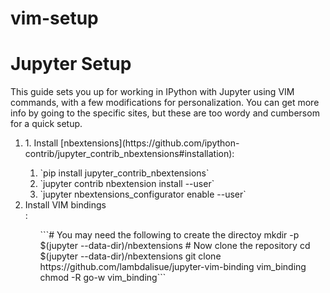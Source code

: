 # vim-setup





# Jupyter Setup

This guide sets you up for working in IPython with Jupyter using VIM commands, with a few modifications for personalization.  You can get more info by going to the specific sites, but these are too wordy and cumbersom for a quick setup.

<ol>
<li> 1. Install [nbextensions](https://github.com/ipython-contrib/jupyter_contrib_nbextensions#installation):</li>
  <ol>
    <li>  `pip install jupyter_contrib_nbextensions`        </li>
    <li>  `jupyter contrib nbextension install --user`      </li>
    <li>  `jupyter nbextensions_configurator enable --user` </li>
  </ol>

<li> Install VIM bindings </li>:
 <ol>
```# You may need the following to create the directoy
mkdir -p $(jupyter --data-dir)/nbextensions
# Now clone the repository
cd $(jupyter --data-dir)/nbextensions
git clone https://github.com/lambdalisue/jupyter-vim-binding vim_binding
chmod -R go-w vim_binding```
  </ol>
